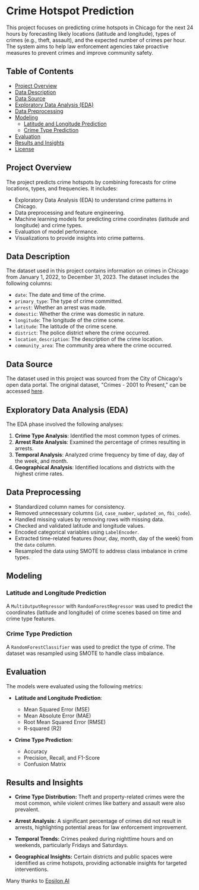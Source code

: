 # Crime Hotspot Prediction

This project focuses on predicting crime hotspots in Chicago for the next 24 hours by forecasting likely locations (latitude and longitude), types of crimes (e.g., theft, assault), and the expected number of crimes per hour. The system aims to help law enforcement agencies take proactive measures to prevent crimes and improve community safety.

## Table of Contents

- [Project Overview](#project-overview)
- [Data Description](#data-description)
- [Data Source](#data-source)
- [Exploratory Data Analysis (EDA)](#exploratory-data-analysis-eda)
- [Data Preprocessing](#data-preprocessing)
- [Modeling](#modeling)
  - [Latitude and Longitude Prediction](#latitude-and-longitude-prediction)
  - [Crime Type Prediction](#crime-type-prediction)
- [Evaluation](#evaluation)
- [Results and Insights](#results-and-insights)
- [License](#license)

## Project Overview

The project predicts crime hotspots by combining forecasts for crime locations, types, and frequencies. It includes:

- Exploratory Data Analysis (EDA) to understand crime patterns in Chicago.
- Data preprocessing and feature engineering.
- Machine learning models for predicting crime coordinates (latitude and longitude) and crime types.
- Evaluation of model performance.
- Visualizations to provide insights into crime patterns.

## Data Description

The dataset used in this project contains information on crimes in Chicago from January 1, 2022, to December 31, 2023. The dataset includes the following columns:

- `date`: The date and time of the crime.
- `primary_type`: The type of crime committed.
- `arrest`: Whether an arrest was made.
- `domestic`: Whether the crime was domestic in nature.
- `longitude`: The longitude of the crime scene.
- `latitude`: The latitude of the crime scene.
- `district`: The police district where the crime occurred.
- `location_description`: The description of the crime location.
- `community_area`: The community area where the crime occurred.

## Data Source

The dataset used in this project was sourced from the City of Chicago's open data portal. The original dataset, "Crimes - 2001 to Present," can be accessed [here](https://data.cityofchicago.org/Public-Safety/Crimes-2001-to-Present/ijzp-q8t2/about_data).

## Exploratory Data Analysis (EDA)

The EDA phase involved the following analyses:

1. **Crime Type Analysis**: Identified the most common types of crimes.
2. **Arrest Rate Analysis**: Examined the percentage of crimes resulting in arrests.
3. **Temporal Analysis**: Analyzed crime frequency by time of day, day of the week, and month.
4. **Geographical Analysis**: Identified locations and districts with the highest crime rates.

## Data Preprocessing

- Standardized column names for consistency.
- Removed unnecessary columns (`id`, `case_number`, `updated_on`, `fbi_code`).
- Handled missing values by removing rows with missing data.
- Checked and validated latitude and longitude values.
- Encoded categorical variables using `LabelEncoder`.
- Extracted time-related features (hour, day, month, day of the week) from the `date` column.
- Resampled the data using SMOTE to address class imbalance in crime types.

## Modeling

### Latitude and Longitude Prediction

A `MultiOutputRegressor` with `RandomForestRegressor` was used to predict the coordinates (latitude and longitude) of crime scenes based on time and crime type features.

### Crime Type Prediction

A `RandomForestClassifier` was used to predict the type of crime. The dataset was resampled using SMOTE to handle class imbalance.

## Evaluation

The models were evaluated using the following metrics:

- **Latitude and Longitude Prediction**:
  - Mean Squared Error (MSE)
  - Mean Absolute Error (MAE)
  - Root Mean Squared Error (RMSE)
  - R-squared (R2)

- **Crime Type Prediction**:
  - Accuracy
  - Precision, Recall, and F1-Score
  - Confusion Matrix

## Results and Insights

- **Crime Type Distribution:** Theft and property-related crimes were the most common, while violent crimes like battery and assault were also prevalent.

- **Arrest Analysis:** A significant percentage of crimes did not result in arrests, highlighting potential areas for law enforcement improvement.

- **Temporal Trends:** Crimes peaked during nighttime hours and on weekends, particularly Fridays and Saturdays.

- **Geographical Insights:** Certain districts and public spaces were identified as crime hotspots, providing actionable insights for targeted interventions.



Many thanks to [Epsilon AI](https://github.com/EPSILON-AI)
